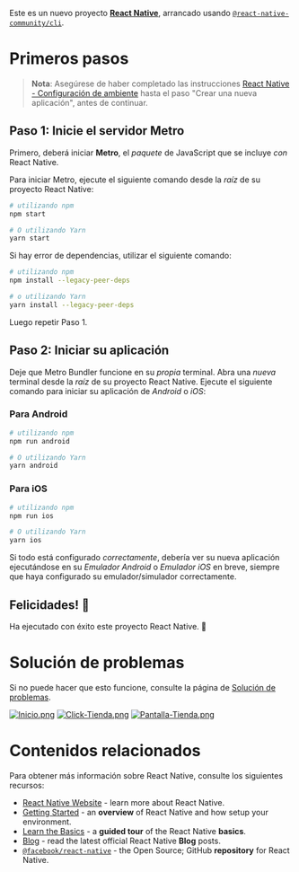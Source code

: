 Este es un nuevo proyecto [**React Native**](https://reactnative.dev), arrancado usando [`@react-native-community/cli`](https://github.com/react-native-community/cli).

# Primeros pasos

>**Nota**: Asegúrese de haber completado las instrucciones [React Native - Configuración de ambiente](https://reactnative.dev/docs/environment-setup) hasta el paso "Crear una nueva aplicación", antes de continuar.

## Paso 1: Inicie el servidor Metro

Primero, deberá iniciar **Metro**, el _paquete_ de JavaScript que se incluye _con_ React Native.

Para iniciar Metro, ejecute el siguiente comando desde la _raíz_ de su proyecto React Native:

```bash
# utilizando npm
npm start

# O utilizando Yarn
yarn start
```

Si hay error de dependencias, utilizar el siguiente comando:

```bash
# utilizando npm
npm install --legacy-peer-deps

# o utilizando Yarn
yarn install --legacy-peer-deps
```

Luego repetir Paso 1.

## Paso 2: Iniciar su aplicación

Deje que Metro Bundler funcione en su _propia_ terminal. Abra una _nueva_ terminal desde la _raíz_ de su proyecto React Native. Ejecute el siguiente comando para iniciar su aplicación de _Android_ o _iOS_:

### Para Android

```bash
# utilizando npm
npm run android

# O utilizando Yarn
yarn android
```

### Para iOS

```bash
# utilizando npm
npm run ios

# O utilizando Yarn
yarn ios
```

Si todo está configurado _correctamente_, debería ver su nueva aplicación ejecutándose en su _Emulador Android_ o _Emulador iOS_ en breve, siempre que haya configurado su emulador/simulador correctamente.

## Felicidades! :tada:

Ha ejecutado con éxito este proyecto React Native. :partying_face:

# Solución de problemas

Si no puede hacer que esto funcione, consulte la página de [Solución de problemas](https://reactnative.dev/docs/troubleshooting).

[![Inicio.png](https://i.postimg.cc/9FQtsC22/Inicio.png)](https://postimg.cc/jCB77VC3)
[![Click-Tienda.png](https://i.postimg.cc/mZwydh0V/Click-Tienda.png)](https://postimg.cc/qgNKqBBC)
[![Pantalla-Tienda.png](https://i.postimg.cc/Kvpr2wcM/Pantalla-Tienda.png)](https://postimg.cc/BXD15hKS)

# Contenidos relacionados

Para obtener más información sobre React Native, consulte los siguientes recursos:

- [React Native Website](https://reactnative.dev) - learn more about React Native.
- [Getting Started](https://reactnative.dev/docs/environment-setup) - an **overview** of React Native and how setup your environment.
- [Learn the Basics](https://reactnative.dev/docs/getting-started) - a **guided tour** of the React Native **basics**.
- [Blog](https://reactnative.dev/blog) - read the latest official React Native **Blog** posts.
- [`@facebook/react-native`](https://github.com/facebook/react-native) - the Open Source; GitHub **repository** for React Native.
